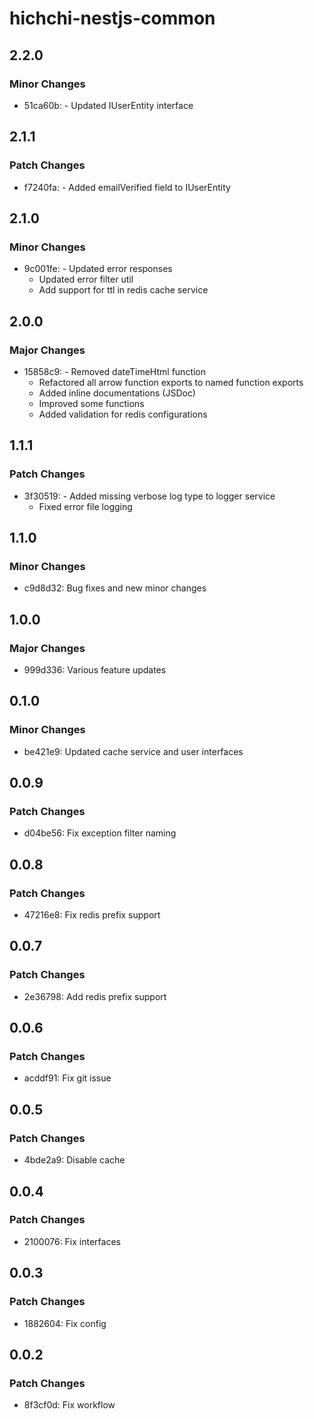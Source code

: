 # hichchi-nestjs-common

## 2.2.0

### Minor Changes

- 51ca60b: - Updated IUserEntity interface

## 2.1.1

### Patch Changes

- f7240fa: - Added emailVerified field to IUserEntity

## 2.1.0

### Minor Changes

- 9c001fe: - Updated error responses
  - Updated error filter util
  - Add support for ttl in redis cache service

## 2.0.0

### Major Changes

- 15858c9: - Removed dateTimeHtml function
  - Refactored all arrow function exports to named function exports
  - Added inline documentations (JSDoc)
  - Improved some functions
  - Added validation for redis configurations

## 1.1.1

### Patch Changes

- 3f30519: - Added missing verbose log type to logger service
  - Fixed error file logging

## 1.1.0

### Minor Changes

- c9d8d32: Bug fixes and new minor changes

## 1.0.0

### Major Changes

- 999d336: Various feature updates

## 0.1.0

### Minor Changes

- be421e9: Updated cache service and user interfaces

## 0.0.9

### Patch Changes

- d04be56: Fix exception filter naming

## 0.0.8

### Patch Changes

- 47216e8: Fix redis prefix support

## 0.0.7

### Patch Changes

- 2e36798: Add redis prefix support

## 0.0.6

### Patch Changes

- acddf91: Fix git issue

## 0.0.5

### Patch Changes

- 4bde2a9: Disable cache

## 0.0.4

### Patch Changes

- 2100076: Fix interfaces

## 0.0.3

### Patch Changes

- 1882604: Fix config

## 0.0.2

### Patch Changes

- 8f3cf0d: Fix workflow
